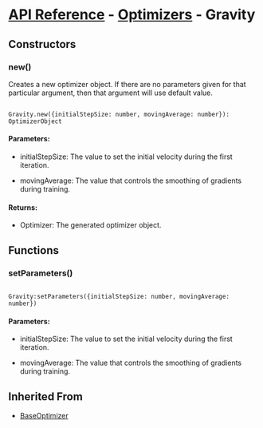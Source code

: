 # [API Reference](../../API.md) - [Optimizers](../Optimizers.md) - Gravity

## Constructors

### new()

Creates a new optimizer object. If there are no parameters given for that particular argument, then that argument will use default value.

```

Gravity.new({initialStepSize: number, movingAverage: number}): OptimizerObject

```

#### Parameters:

* initialStepSize: The value to set the initial velocity during the first iteration.

* movingAverage: The value that controls the smoothing of gradients during training.

#### Returns:

* Optimizer: The generated optimizer object.

## Functions

### setParameters()

```

Gravity:setParameters({initialStepSize: number, movingAverage: number})

```

#### Parameters:

* initialStepSize: The value to set the initial velocity during the first iteration.

* movingAverage: The value that controls the smoothing of gradients during training.

## Inherited From

* [BaseOptimizer](BaseOptimizer.md)
